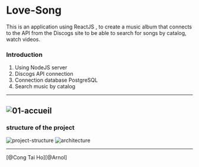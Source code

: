 # Love-Song
This is an application using ReactJS , to create a music album that connects to the API from the Discogs site to be able to search for songs by catalog, watch videos.
### Introduction
1. Using NodeJS server
2. Discogs API connection
3. Connection database PostgreSQL
4. Search music by catalog

---
   ![01-accueil](https://github.com/congtaiho/Love-Song/assets/132761655/5f6cdc31-bff3-475a-80c7-911ed12ca568)
---
### structure of the project
![project-structure](https://github.com/congtaiho/Love-Song/assets/132761655/bb70b6de-0bde-4923-880e-2d15b0490fbf)
![architecture](https://github.com/congtaiho/Love-Song/assets/132761655/41bc5b93-8d4c-4410-84e7-23a83382b4d0)

---
[@Cong Tai Ho][@Arnol]


